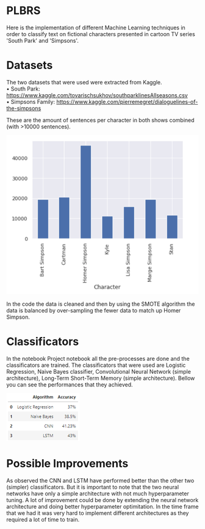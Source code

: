 # PLBRS
Here is the implementation of different Machine Learning techniques in order to classify text on fictional characters presented in cartoon TV series 'South Park' and 'Simpsons'.

# Datasets
The two datasets that were used were extracted from Kaggle. <br />
• South Park: https://www.kaggle.com/tovarischsukhov/southparklinesAllseasons.csv  <br />
• Simpsons Family: https://www.kaggle.com/pierremegret/dialoguelines-of-the-simpsons <br/>

These are the amount of sentences per character in both shows combined (with >10000 sentences).

![alt text](https://github.com/Chimonas/PLBRS/blob/master/images/sentences_per_character.png)

In the code the data is cleaned and then by using the SMOTE algorithm the data is balanced by over-sampling the fewer data to match up Homer Simpson.

# Classificators

In the notebook Project notebook all the pre-processes are done and the classificators are trained. The classificators that were used are Logistic Regression, Naive Bayes classifier, Convolutional Neural Network (simple architecture), Long-Term Short-Term Memory (simple architecture). Bellow you can see the performances that they achieved.

![alt text](https://github.com/Chimonas/PLBRS/blob/master/images/table.PNG)


# Possible Improvements

As observed the CNN and LSTM have performed better than the other two (simpler) classificators. But it is important to note that the two neural networks have only a simple architecture with not much hyperparameter tuning. A lot of improvement could be done by extending the neural network architecture and doing better hyperparameter optimitation. In the time frame that we had it was very hard to implement different architectures as they required a lot of time to train.
